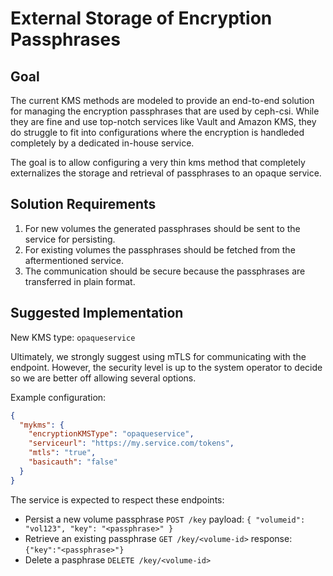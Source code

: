 # External Storage of Encryption Passphrases

## Goal

The current KMS methods are modeled to provide an end-to-end solution for managing the encryption passphrases that are used by ceph-csi. While they are fine and use top-notch services like Vault and Amazon KMS, they do struggle to fit into configurations where the encryption is handleded completely by a dedicated in-house service.

The goal is to allow configuring a very thin kms method that completely externalizes the storage and retrieval of passphrases to an opaque service.

## Solution Requirements

1. For new volumes the generated passphrases should be sent to the service for persisting.
1. For existing volumes the passphrases should be fetched from the aftermentioned service.
1. The communication should be secure because the passphrases are transferred in plain format.

## Suggested Implementation

New KMS type: `opaqueservice`

Ultimately, we strongly suggest using mTLS for communicating with the endpoint. However, the security level is up to the system operator to decide so we are better off allowing several options.

Example configuration:
```json
{
  "mykms": {
    "encryptionKMSType": "opaqueservice",
    "serviceurl": "https://my.service.com/tokens",
    "mtls": "true",
    "basicauth": "false"
  }
}
```
The service is expected to respect these endpoints:
* Persist a new volume passphrase
`POST /key`
payload: `{ "volumeid": "vol123", "key": "<passphrase>" }`
* Retrieve an existing passphrase
`GET /key/<volume-id>`
response: `{"key":"<passphrase>"}`
* Delete a pasphrase
`DELETE /key/<volume-id>`
